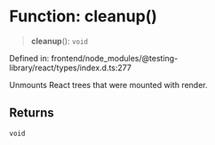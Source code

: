 # Function: cleanup()

> **cleanup**(): `void`

Defined in: frontend/node\_modules/@testing-library/react/types/index.d.ts:277

Unmounts React trees that were mounted with render.

## Returns

`void`
